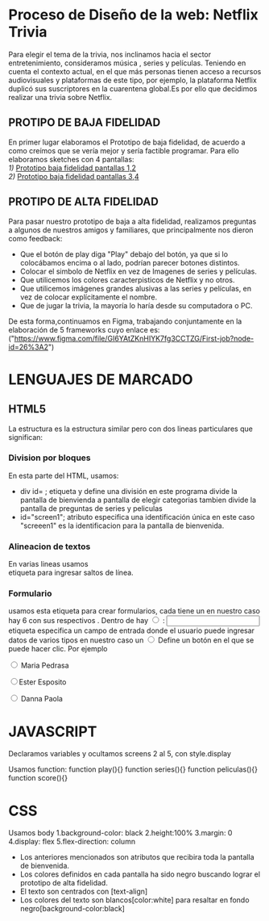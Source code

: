  # Proceso de Diseño de la web: Netflix Trivia

   Para elegir el tema de la trivia, nos inclinamos hacia el sector entretenimiento, consideramos música , series y películas.
   Teniendo en cuenta el contexto actual, en el que más personas tienen acceso a recursos audiovisuales y plataformas de este tipo, por ejemplo, la plataforma Netflix duplicó sus suscriptores en la cuarentena global.Es por ello que decidimos realizar una trivia sobre Netflix.

## PROTIPO DE BAJA FIDELIDAD
 En primer lugar elaboramos el Prototipo de baja fidelidad, de acuerdo a como creímos que se vería mejor y sería factible programar. Para ello elaboramos sketches con 4 pantallas:
 <br/>
  *1)* [Prototipo baja fidelidad pantallas 1,2](PrototipoBaja1.jpg)
  <br/>
  *2)* [Prototipo baja fidelidad pantallas 3,4](PrototipoBaja2.jpg)
       
## PROTIPO DE ALTA FIDELIDAD
Para pasar nuestro prototipo de baja a alta fidelidad, realizamos preguntas a algunos de nuestros amigos y familiares, que principalmente nos dieron como feedback:
- Que el botón de play diga "Play" debajo del botón, ya que si lo colocábamos encima o al lado, podrían parecer botones distintos.
- Colocar el simbolo de Netflix en vez de Imagenes de series y películas.
- Que utilicemos los colores caracterpisticos de Netflix y no otros.
- Que utilicemos imágenes grandes alusivas a las series y películas, en vez de colocar explícitamente el nombre.
- Que de jugar la trivia, la mayoría lo haría desde su computadora o PC.

De esta forma,continuamos en Figma, trabajando conjuntamente en la elaboración de 5 frameworks cuyo enlace es:
 ("https://www.figma.com/file/GI6YAtZKnHIYK7fg3CCTZG/First-job?node-id=26%3A2")
  

# LENGUAJES DE MARCADO
## HTML5
La estructura es la estructura similar pero con dos lineas particulares que significan:
<!DOCTYPE html> <!--Etiqueta no tiene inicio o cierre
<html lang="es"><!--Etiqueta de apertura, lang="es" (es un atributo)=> significa lenguaje español-->
  <head><!--contiene informacion general como <meta>;<Title>;<link> en este proyecto tiene:-->
  <meta charset="UTF-8">
    <meta name="viewport" content="width=device-width, initial-scale=1.0">
    <title>Netflix Trivia</title>
    <link rel="stylesheet" href="Trivia.css"><!--  rel= Crea un hipervínculo ; href= atributo de vincular a css en este caso-->

### Division por bloques
En esta parte del HTML, usamos:
   * div id= ; etiqueta y define una división en este programa divide la pantalla de bienvienda a pantalla de elegir categorias tambien divide la pantalla de preguntas de series y peliculas
   * id="screen1"; atributo especifica una identificación única en este caso "screeen1"  es la identificacion para la pantalla de bienvenida.

### Alineacion de textos
En varias lineas usamos <br> etiqueta para ingresar saltos de línea.

### Formulario

<form> usamos esta etiqueta para crear formularios, cada <form> tiene un <id> en nuestro caso hay 6 con sus respectivos <id>. Dentro de <form> hay <input type="radio" id="answer1" name="grupoA" value="incorrecto>
<input type = "radio"> : <input>etiqueta especifica un campo de entrada donde el usuario puede ingresar datos de varios tipos en nuestro caso un <input type = "radio"> Define un botón en el que se puede hacer clic.
Por ejemplo

<input type="radio"> Maria Pedrasa

<input type="radio">Ester Esposito

<input type="radio"> Danna Paola


# JAVASCRIPT
Declaramos variables y ocultamos screens 2 al 5, con style.display

Usamos function:
function play(){}
function series(){}
function peliculas(){}
function score(){}

# CSS
Usamos body
 1.background-color: black
 2.height:100%
 3.margin: 0
 4.display: flex
 5.flex-direction: column
    
- Los anteriores mencionados son atributos que recibira toda la pantalla de bienvenida.
- Los colores definidos  en cada pantalla ha sido negro buscando lograr el prototipo de alta fidelidad.
- El texto son centrados con [text-align]
- Los colores del texto son blancos[color:white] para resaltar en fondo negro[background-color:black] 
